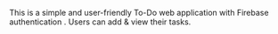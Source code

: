 This is a simple and user-friendly To-Do web application with Firebase authentication . Users can add & view their tasks.
